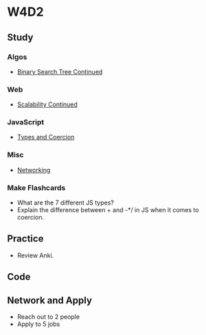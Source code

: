 # W4D2

## Study

### Algos 

- [Binary Search Tree Continued](https://www.youtube.com/watch?v=9Jry5-82I68&t=)

### Web
- [Scalability Continued](https://www.youtube.com/watch?v=-W9F__D3oY4&t)

### JavaScript
- [Types and Coercion](https://medium.freecodecamp.org/the-definitive-javascript-handbook-for-a-developer-interview-44ffc6aeb54e)

### Misc
- [Networking](https://www.youtube.com/playlist?list=PLowKtXNTBypH19whXTVoG3oKSuOcw_XeW)

### Make Flashcards
- What are the 7 different JS types? 
- Explain the difference between + and -*/ in JS when it comes to coercion.

## Practice

- Review Anki. 

## Code 

## Network and Apply 

- Reach out to 2 people
- Apply to 5 jobs 
